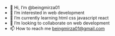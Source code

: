 - 👋 Hi, I’m @beingmirza01
- 👀 I’m interested in web development
- 🌱 I’m currently learning html css javascript react
- 💞️ I’m looking to collaborate on web development
- 📫 How to reach me beingmirza01@gmail.com

<!---
beingmirza01/beingmirza01 is a ✨ special ✨ repository because its `README.md` (this file) appears on your GitHub profile.
You can click the Preview link to take a look at your changes.
--->
